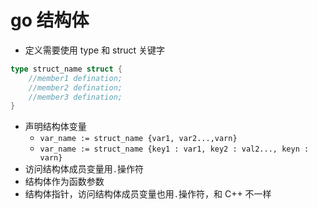 # go 结构体

- 定义需要使用 type 和 struct 关键字

```go
type struct_name struct {
    //member1 defination;
    //member2 defination;
    //member3 defination;
}
```

- 声明结构体变量
  - `var_name := struct_name {var1, var2...,varn}`
  - `var_name := struct_name {key1 : var1, key2 : val2..., keyn : varn}`
- 访问结构体成员变量用`.`操作符
- 结构体作为函数参数
- 结构体指针，访问结构体成员变量也用`.`操作符，和 C++ 不一样